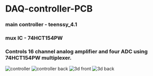 # DAQ-controller-PCB
### main controller - teenssy_4.1
### mux IC - 74HCT154PW
### Controls 16 channel analog amplifier and four ADC using  74HCT154PW multiplexer.
![controller](https://github.com/anpmht/DAQ-controller-PCB/assets/42551612/cd4042f1-6836-4804-b7f6-a45197e82a77)
![controller back](https://github.com/anpmht/DAQ-controller-PCB/assets/42551612/6adbca87-cbc6-425c-8365-5b2f2b697f83)
![3d front](https://github.com/anpmht/DAQ-controller-PCB/assets/42551612/269f01fb-53ec-4f08-8cef-e8aa75cf6070)
![3d back](https://github.com/anpmht/DAQ-controller-PCB/assets/42551612/9afaf7bf-7501-4269-b33d-90662af8297b)
